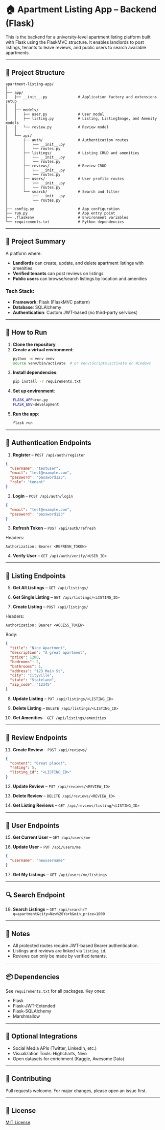 # 🏠 Apartment Listing App – Backend (Flask)

This is the backend for a university-level apartment listing platform built with Flask using the FlaskMVC structure. It enables landlords to post listings, tenants to leave reviews, and public users to search available apartments.

---

## 📁 Project Structure

```
apartment-listing-app/
│
├── app/
│   ├── __init__.py              # Application factory and extensions setup
│   │
│   ├── models/
│   │   ├── user.py              # User model
│   │   ├── listing.py           # Listing, ListingImage, and Amenity models
│   │   └── review.py            # Review model
│   │
│   └── api/
│       ├── auth/                # Authentication routes
│       │   ├── __init__.py
│       │   └── routes.py
│       ├── listings/            # Listing CRUD and amenities
│       │   ├── __init__.py
│       │   └── routes.py
│       ├── reviews/             # Review CRUD
│       │   ├── __init__.py
│       │   └── routes.py
│       ├── users/               # User profile routes
│       │   ├── __init__.py
│       │   └── routes.py
│       └── search/              # Search and filter
│           ├── __init__.py
│           └── routes.py
│
├── config.py                    # App configuration
├── run.py                       # App entry point
├── .flaskenv                    # Environment variables
└── requirements.txt             # Python dependencies
```

---

## 🎯 Project Summary

A platform where:
- **Landlords** can create, update, and delete apartment listings with amenities
- **Verified tenants** can post reviews on listings
- **Public users** can browse/search listings by location and amenities

### Tech Stack:
- **Framework**: Flask (FlaskMVC pattern)
- **Database**: SQLAlchemy
- **Authentication**: Custom JWT-based (no third-party services)

---

## 🚀 How to Run

1. **Clone the repository**
2. **Create a virtual environment**:
   ```bash
   python -m venv venv
   source venv/bin/activate  # or venv\Scripts\activate on Windows
   ```
3. **Install dependencies**:
   ```bash
   pip install -r requirements.txt
   ```
4. **Set up environment**:
   ```bash
   FLASK_APP=run.py
   FLASK_ENV=development
   ```
5. **Run the app**:
   ```bash
   flask run
   ```

---

## 🔐 Authentication Endpoints

1. **Register** – `POST /api/auth/register`
```json
{
  "username": "testuser",
  "email": "test@example.com",
  "password": "password123",
  "role": "tenant"
}
```

2. **Login** – `POST /api/auth/login`
```json
{
  "email": "test@example.com",
  "password": "password123"
}
```

3. **Refresh Token** – `POST /api/auth/refresh`

Headers:
```
Authorization: Bearer <REFRESH_TOKEN>
```

4. **Verify User** – `GET /api/auth/verify/<USER_ID>`

---

## 🏢 Listing Endpoints

5. **Get All Listings** – `GET /api/listings/`

6. **Get Single Listing** – `GET /api/listings/<LISTING_ID>`

7. **Create Listing** – `POST /api/listings/`

Headers:
```
Authorization: Bearer <ACCESS_TOKEN>
```
Body:
```json
{
  "title": "Nice Apartment",
  "description": "A great apartment",
  "price": 1200,
  "bedrooms": 2,
  "bathrooms": 1,
  "address": "123 Main St",
  "city": "Cityville",
  "state": "Stateland",
  "zip_code": "12345"
}
```

8. **Update Listing** – `PUT /api/listings/<LISTING_ID>`

9. **Delete Listing** – `DELETE /api/listings/<LISTING_ID>`

10. **Get Amenities** – `GET /api/listings/amenities`

---

## 📝 Review Endpoints

11. **Create Review** – `POST /api/reviews/`
```json
{
  "content": "Great place!",
  "rating": 5,
  "listing_id": "<LISTING_ID>"
}
```

12. **Update Review** – `PUT /api/reviews/<REVIEW_ID>`

13. **Delete Review** – `DELETE /api/reviews/<REVIEW_ID>`

14. **Get Listing Reviews** – `GET /api/reviews/listing/<LISTING_ID>`

---

## 👤 User Endpoints

15. **Get Current User** – `GET /api/users/me`

16. **Update User** – `PUT /api/users/me`
```json
{
  "username": "newusername"
}
```

17. **Get My Listings** – `GET /api/users/me/listings`

---

## 🔍 Search Endpoint

18. **Search Listings** – `GET /api/search/?q=apartment&city=New%20York&min_price=1000`

---

## 📌 Notes
- All protected routes require JWT-based Bearer authentication.
- Listings and reviews are linked via `listing_id`.
- Reviews can only be made by verified tenants.

---

## 📦 Dependencies
See `requirements.txt` for all packages. Key ones:
- Flask
- Flask-JWT-Extended
- Flask-SQLAlchemy
- Marshmallow

---

## 🧩 Optional Integrations
- Social Media APIs (Twitter, LinkedIn, etc.)
- Visualization Tools: Highcharts, Nivo
- Open datasets for enrichment (Kaggle, Awesome Data)

---

## 👥 Contributing
Pull requests welcome. For major changes, please open an issue first.

---

## 📄 License
[MIT License](LICENSE)

